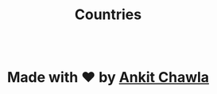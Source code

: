 <h1 align = 'center'>Countries</h1>
<br>
<br>
<h1 align = 'center'>Made with ❤️ by <a href = 'https://github.com/thechawla225'>Ankit Chawla</a></h1>
